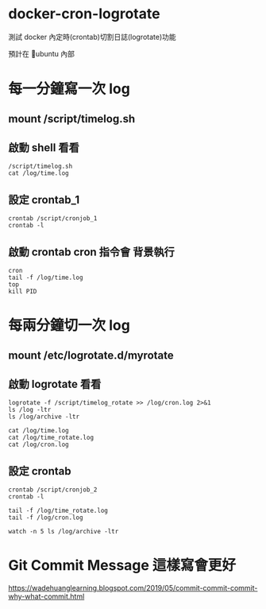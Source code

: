 # docker-cron-logrotate
測試 docker 內定時(crontab)切割日誌(logrotate)功能

預計在 ubuntu 內部

# 每一分鐘寫一次 log

## mount /script/timelog.sh
## 啟動 shell 看看
```
/script/timelog.sh
cat /log/time.log
```

## 設定 crontab_1
```
crontab /script/cronjob_1
crontab -l
```

## 啟動 crontab cron 指令會 背景執行
```
cron
tail -f /log/time.log
top
kill PID
```

# 每兩分鐘切一次 log

## mount /etc/logrotate.d/myrotate
## 啟動 logrotate 看看
```
logrotate -f /script/timelog_rotate >> /log/cron.log 2>&1
ls /log -ltr
ls /log/archive -ltr

cat /log/time.log
cat /log/time_rotate.log
cat /log/cron.log
```

## 設定 crontab
```
crontab /script/cronjob_2
crontab -l

tail -f /log/time_rotate.log
tail -f /log/cron.log

watch -n 5 ls /log/archive -ltr
```

# Git Commit Message 這樣寫會更好
https://wadehuanglearning.blogspot.com/2019/05/commit-commit-commit-why-what-commit.html
